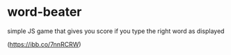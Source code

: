 # word-beater
simple JS game that gives you score if you type the right word as displayed

(https://ibb.co/7nnRCRW)
